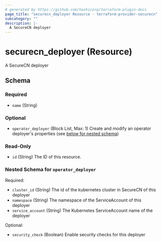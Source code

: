 ```yaml
---
# generated by https://github.com/hashicorp/terraform-plugin-docs
page_title: "securecn_deployer Resource - terraform-provider-securecn"
subcategory: ""
description: |-
  A SecureCN deployer
---
```


# securecn_deployer (Resource)

A SecureCN deployer



<!-- schema generated by tfplugindocs -->
## Schema

### Required

- `name` (String)

### Optional

- `operator_deployer` (Block List, Max: 1) Create and modify an operator deployer's properties (see [below for nested schema](#nestedblock--operator_deployer))

### Read-Only

- `id` (String) The ID of this resource.

<a id="nestedblock--operator_deployer"></a>
### Nested Schema for `operator_deployer`

Required:

- `cluster_id` (String) The id of the kubernetes cluster in SecureCN of this deployer
- `namespace` (String) The namespace of the ServiceAccount of this deployer
- `service_account` (String) The Kubernetes ServiceAccount name of the deployer

Optional:

- `security_check` (Boolean) Enable security checks for this deployer
